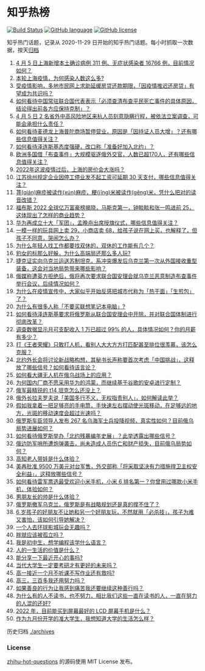 # 知乎热榜
[![Build Status](https://github.com/ToWeLong/zhihu-hot-questions/workflows/CI/badge.svg)](https://github.com/ToWeLong/zhihu-hot-questions/actions)
[![GitHub language](https://img.shields.io/badge/language-golang-orange.svg)](https://golang.org/)
[![GitHub license](https://img.shields.io/github/license/ToWeLong/zhihu-hot-questions)](https://github.com/ToWeLong/zhihu-hot-questions/blob/main/LICENSE)

知乎热门话题，记录从 2020-11-29 日开始的知乎热门话题。每小时抓取一次数据，按天[归档](./archives)

<!-- BEGIN -->

1. [4 月 5 日上海新增本土确诊病例 311 例、无症状感染者 16766 例，目前情况如何？](https://www.zhihu.com/question/526254075)
1. [本轮上海疫情，为何感染人数这么多?](https://www.zhihu.com/question/525740117)
1. [受疫情影响，多地市民网上求助延缓房贷还款期限，「因疫情推迟还房贷」有望成为共识吗？](https://www.zhihu.com/question/526276106)
1. [如何看待中国常驻联合国代表表示「必须查清布查平民死亡事件的具体原因，结论得出前各方应保持克制」？](https://www.zhihu.com/question/526259801)
1. [4 月 5 日 2 名省外中高风险地区来杭人员刻意隐瞒行程，被依法立案调查，可能会承担什么责任？](https://www.zhihu.com/question/526308562)
1. [如何看待麦德龙上海普陀商场暂停营业，原因是「因持证人员大增」？还有哪些信息值得关注？](https://www.zhihu.com/question/526323560)
1. [如何看待泽连斯基态度强硬，改口称「准备好加入北约」？](https://www.zhihu.com/question/526185277)
1. [欧洲多国借「布查事件」大规模驱逐俄外交官，人数已超170人，还有哪些信息值得关注？](https://www.zhihu.com/question/526268993)
1. [2022年这波疫情过后，上海的房价会大涨吗？](https://www.zhihu.com/question/526089861)
1. [江苏徐州规定企业因停工停业发不起工资可延期 30 天支付，哪些信息值得关注？](https://www.zhihu.com/question/526263805)
1. [荨(qián)麻疹被读作(xún)麻疹，粳(jīng)米被读作(gēng)米，凭什么把对的读音改错？](https://www.zhihu.com/question/525002535)
1. [福布斯 2022 全球亿万富豪榜揭晓，马斯克第一，钟睒睒和张一鸣进前 25，这体现出了怎样的商业趋势？](https://www.zhihu.com/question/526191859)
1. [华为再成立十大「军团」，孟晚舟出席授旗仪式，哪些信息值得关注？](https://www.zhihu.com/question/525967275)
1. [一模一样的玩具网上卖 29，小商店卖 68，给孩子说在网上买，也解释了，但孩子不同意，哭闹怎么办？](https://www.zhihu.com/question/525757457)
1. [为什么年轻人找工作都要找双休的，双休的工作能有几个？](https://www.zhihu.com/question/525911720)
1. [豹女的标那么好躲，为什么高端局还那么多人玩?](https://www.zhihu.com/question/451881236)
1. [捷克证实向乌克兰运送苏制坦克，系冲突爆发后乌克兰第一次从外国接收重型装备，这会对当地局势带来哪些影响？](https://www.zhihu.com/question/526297657)
1. [俄媒称遭英方拒绝后，俄将再次要求联合国安理会就乌克兰恶意制造布查事件举行会议，后续情况如何？](https://www.zhihu.com/question/525990781)
1. [为什么在疫情宣传中，大家似乎开始反感把城市代称为「热干面」「生煎包」了？](https://www.zhihu.com/question/526289471)
1. [为什么有很多人称「不要买联想笔记本电脑」?](https://www.zhihu.com/question/524894839)
1. [如何看待泽连斯基要求将俄罗斯从联合国安理会中开除，并对联合国体制进行彻底改革？](https://www.zhihu.com/question/526281727)
1. [调查数据显示月可支配收入 1 万已超过 99% 的人，具体情况如何？你的月薪有多少？](https://www.zhihu.com/question/526310905)
1. [打《王者荣耀》只敢打人机，看别人大大方方打匹配甚至排位很羡慕，该怎么克服？](https://www.zhihu.com/question/526230991)
1. [北约外长会将讨论新战略构想，其秘书长声称要首次考虑「中国挑战」，这释放了哪些信号？如何看待该言论？](https://www.zhihu.com/question/526286826)
1. [如何看大疆无人机在俄乌战场上的应用？](https://www.zhihu.com/question/525628610)
1. [为何国内厂商不愿采用华为的鸿蒙，而继续基于谷歌的安卓进行定制？](https://www.zhihu.com/question/524738486)
1. [俄军最精锐的 t14 坦克怎么还没上？](https://www.zhihu.com/question/525727953)
1. [俄外长拉夫罗夫说「美国多行不义，无权指责别人」，如何解读此举？](https://www.zhihu.com/question/526331988)
1. [假如我拿着一把足够亮的手电筒，手快速左右摆动使光斑移动，在足够远的地方，光斑的移动速度会超过光速吗？](https://www.zhihu.com/question/432969992)
1. [俄罗斯车臣领导人发布 267 名乌海军士兵投降视频，真实性如何？目前俄乌局势进展如何？](https://www.zhihu.com/question/526258853)
1. [如何看待俄罗斯举办「北约残暴编年史展」？此举透露出哪些信号？](https://www.zhihu.com/question/526307700)
1. [俄边防军哨所遭炮弹袭击，尚未造成人员伤亡和财产损失，目前俄乌局势如何？](https://www.zhihu.com/question/526325384)
1. [高知老人带娃是什么体验？](https://www.zhihu.com/question/510311817)
1. [美再批准 9500 万美元对台军售，外交部称「将采取坚决有力措施捍卫主权安全利益」，这释放哪些信号？](https://www.zhihu.com/question/526340613)
1. [如何看待雷军票选最受欢迎小米手机，小米 6 排名第一？你曾用过哪款小米手机，体验如何？](https://www.zhihu.com/question/526262920)
1. [男朋友长的帅是什么体验？](https://www.zhihu.com/question/368264120)
1. [俄罗斯撤军乌克兰，俄罗斯是有战略规划还是真的撑不住了？](https://www.zhihu.com/question/526008661)
1. [6 岁孩子的好朋友不让她和另一个好朋友玩，不然就用「必杀技」，孩子为难又害怕，该如何引导她解决？](https://www.zhihu.com/question/524968437)
1. [一个人去环球影城玩会无趣吗？](https://www.zhihu.com/question/513129551)
1. [胖就应该被孤立吗？](https://www.zhihu.com/question/526269081)
1. [我是初中生，想学编程该学什么语言？](https://www.zhihu.com/question/526263944)
1. [人的一生活的价值是什么？](https://www.zhihu.com/question/526259325)
1. [能分享一下最近开心的事吗?](https://www.zhihu.com/question/526330859)
1. [当代大学生一定要考研才有更好的未来吗？](https://www.zhihu.com/question/526147845)
1. [高一接近一个月不听课不写作业还有救吗?](https://www.zhihu.com/question/526282867)
1. [高三，三百多我还用努力吗？](https://www.zhihu.com/question/526179919)
1. [如果善良的行为让我感到痛苦我还要继续这种善行吗？](https://www.zhihu.com/question/526235583)
1. [为什么有的人不读书，也不努力，相比我们这些一直在读书的人，一直在努力的人混的还好?](https://www.zhihu.com/question/525768625)
1. [2022 年，目前能买到屏幕最好的 LCD 屏幕手机是什么？](https://www.zhihu.com/question/523798992)
1. [作为九月份开学的准大学生，我想知道大学的生活怎么样？](https://www.zhihu.com/question/526143307)

<!-- END -->

历史归档 [./archives](./archives)


### License
[zhihu-hot-questions](https://github.com/towelong/zhihu-hot-questions) 的源码使用 MIT License 发布。